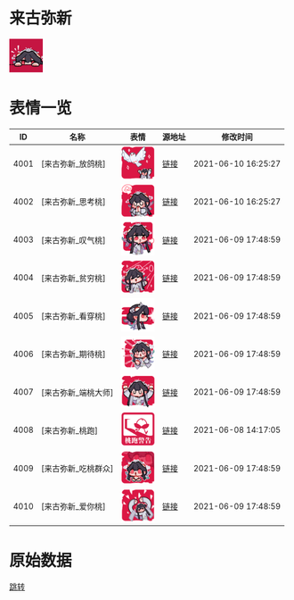 # 来古弥新

<img src="./cover.png" height="60" alt="cover" />

# 表情一览

|ID|名称|表情|源地址|修改时间|
|----|----|----|----|----|
|4001|[来古弥新_放鸽桃]|<img src="./pic/004001_%5B来古弥新_放鸽桃%5D.png" height="60" alt="放鸽桃"/>|[链接](http://i0.hdslb.com/bfs/emote/47a003da13cccfb9fa839b9169f598e0f5549ee2.png)|2021-06-10 16:25:27|
|4002|[来古弥新_思考桃]|<img src="./pic/004002_%5B来古弥新_思考桃%5D.png" height="60" alt="思考桃"/>|[链接](http://i0.hdslb.com/bfs/emote/b3ce5da54ce4f0e31f1f4394fba0ae01708c4384.png)|2021-06-10 16:25:27|
|4003|[来古弥新_叹气桃]|<img src="./pic/004003_%5B来古弥新_叹气桃%5D.png" height="60" alt="叹气桃"/>|[链接](http://i0.hdslb.com/bfs/emote/a0cffab522c238331d626775014d2f2ba22afd9c.png)|2021-06-09 17:48:59|
|4004|[来古弥新_贫穷桃]|<img src="./pic/004004_%5B来古弥新_贫穷桃%5D.png" height="60" alt="贫穷桃"/>|[链接](http://i0.hdslb.com/bfs/emote/f37e875e68b8beb88bcf9a40899c4c3156a1714f.png)|2021-06-09 17:48:59|
|4005|[来古弥新_看穿桃]|<img src="./pic/004005_%5B来古弥新_看穿桃%5D.png" height="60" alt="看穿桃"/>|[链接](http://i0.hdslb.com/bfs/emote/d50a75cede170b8f41cf16ff8993b942247e1225.png)|2021-06-09 17:48:59|
|4006|[来古弥新_期待桃]|<img src="./pic/004006_%5B来古弥新_期待桃%5D.png" height="60" alt="期待桃"/>|[链接](http://i0.hdslb.com/bfs/emote/a76554d287d5e46f3cf816f6c91cc28d6142cd55.png)|2021-06-09 17:48:59|
|4007|[来古弥新_端桃大师]|<img src="./pic/004007_%5B来古弥新_端桃大师%5D.png" height="60" alt="端桃大师"/>|[链接](http://i0.hdslb.com/bfs/emote/cf797c2e6b62ee1130b59f37cf4bd8a847c215bb.png)|2021-06-09 17:48:59|
|4008|[来古弥新_桃跑]|<img src="./pic/004008_%5B来古弥新_桃跑%5D.png" height="60" alt="桃跑"/>|[链接](http://i0.hdslb.com/bfs/emote/cac834bce08418051facf9f6ef457892768f72ae.png)|2021-06-08 14:17:05|
|4009|[来古弥新_吃桃群众]|<img src="./pic/004009_%5B来古弥新_吃桃群众%5D.png" height="60" alt="吃桃群众"/>|[链接](http://i0.hdslb.com/bfs/emote/4a3e9781ab4628929394f079bbc34d63c4414d7f.png)|2021-06-09 17:48:59|
|4010|[来古弥新_爱你桃]|<img src="./pic/004010_%5B来古弥新_爱你桃%5D.png" height="60" alt="爱你桃"/>|[链接](http://i0.hdslb.com/bfs/emote/92f31a6abdc65ddb307e17f304f395f034fdd5ca.png)|2021-06-09 17:48:59|

# 原始数据

[跳转](./raw.json)

